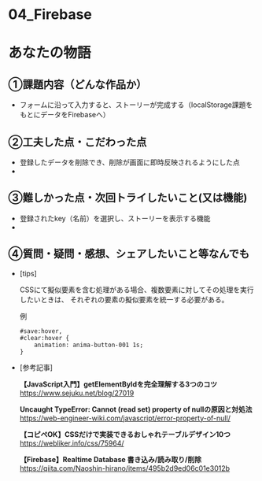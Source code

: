 # 04_Firebase

# あなたの物語

## ①課題内容（どんな作品か）
- フォームに沿って入力すると、ストーリーが完成する（localStorage課題をもとにデータをFirebaseへ）

## ②工夫した点・こだわった点
- 登録したデータを削除でき、削除が画面に即時反映されるようにした点
- 

## ③難しかった点・次回トライしたいこと(又は機能)
- 登録されたkey（名前）を選択し、ストーリーを表示する機能
- 

## ④質問・疑問・感想、シェアしたいこと等なんでも
- [tips]

    CSSにて擬似要素を含む処理がある場合、複数要素に対してその処理を実行したいときは、
    それぞれの要素の擬似要素を統一する必要がある。
    
    例
    ```
    #save:hover,
    #clear:hover {
        animation: anima-button-001 1s;
    }
    ```

- [参考記事]

  **【JavaScript入門】getElementByIdを完全理解する3つのコツ**https://www.sejuku.net/blog/27019

  ****Uncaught TypeError: Cannot (read set) property of nullの原因と対処法****https://web-engineer-wiki.com/javascript/error-property-of-null/

  ****【コピペOK】CSSだけで実装できるおしゃれテーブルデザイン10つ****https://webliker.info/css/75964/

  ****【Firebase】Realtime Database 書き込み/読み取り/削除****https://qiita.com/Naoshin-hirano/items/495b2d9ed06c01e3012b
